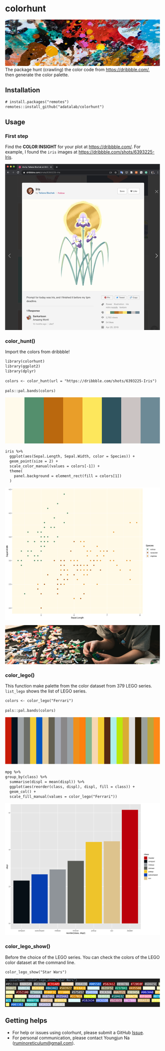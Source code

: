 # colorhunt
![](header.jpeg)
The package hunt (crawling) the color code from https://dribbble.com/, then generate the color palette.

## Installation
```
# install.packages("remotes")
remotes::install_github("adatalab/colorhunt")
```

## Usage
### First step
Find the **COLOR INSIGHT** for your plot at https://dribbble.com/. For example, I found the `iris` images at https://dribbble.com/shots/6393225-Iris.

![](dribbble.png)

### color_hunt()
Import the colors from dribbble!
```
library(colorhunt)
library(ggplot2)
library(dplyr)

colors <- color_hunt(url = "https://dribbble.com/shots/6393225-Iris")

pals::pal.bands(colors)
```

![](pals.png)

```
iris %>%
  ggplot(aes(Sepal.Length, Sepal.Width, color = Species)) +
  geom_point(size = 2) +
  scale_color_manual(values = colors[-1]) +
  theme(
    panel.background = element_rect(fill = colors[1])
  )
```
![](iris.png)

![](bricks.jpeg)  

### color_lego()  
This function make palette from the color dataset from 379 LEGO series. `list_lego` shows the list of LEGO series.

```
colors <- color_lego("Ferrari")

pals::pal.bands(colors)
```

![](pals2.png)

```
mpg %>%
group_by(class) %>%
  summarise(displ = mean(displ)) %>%
  ggplot(aes(reorder(class, displ), displ, fill = class)) +
  geom_col() +
  scale_fill_manual(values = color_lego("Ferrari"))
```

![](lego.png)

### color_lego_show()  
Before the choice of the LEGO series. You can check the colors of the LEGO color dataset at the command line.

```
color_lego_show("Star Wars")
```
![](lego_show.png)

## Getting helps
- For help or issues using colorhunt, please submit a GitHub [Issue](https://github.com/adatalab/colorhunt/issues).  
- For personal communication, please contact Youngjun Na (ruminoreticulum@gmail.com).
